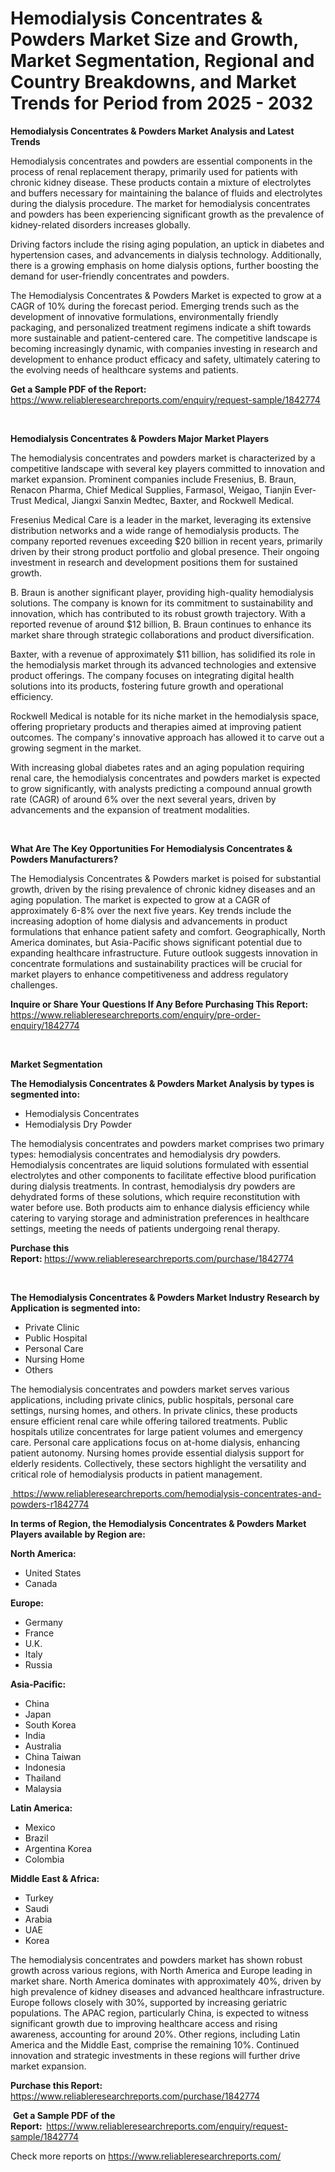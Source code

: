 <p><h1>Hemodialysis Concentrates & Powders Market Size and Growth, Market Segmentation, Regional and Country Breakdowns, and Market Trends for Period from 2025 -  2032</h1></p><p><strong>Hemodialysis Concentrates & Powders Market Analysis and Latest Trends</strong></p>
<p><p>Hemodialysis concentrates and powders are essential components in the process of renal replacement therapy, primarily used for patients with chronic kidney disease. These products contain a mixture of electrolytes and buffers necessary for maintaining the balance of fluids and electrolytes during the dialysis procedure. The market for hemodialysis concentrates and powders has been experiencing significant growth as the prevalence of kidney-related disorders increases globally. </p><p>Driving factors include the rising aging population, an uptick in diabetes and hypertension cases, and advancements in dialysis technology. Additionally, there is a growing emphasis on home dialysis options, further boosting the demand for user-friendly concentrates and powders. </p><p>The Hemodialysis Concentrates & Powders Market is expected to grow at a CAGR of 10% during the forecast period. Emerging trends such as the development of innovative formulations, environmentally friendly packaging, and personalized treatment regimens indicate a shift towards more sustainable and patient-centered care. The competitive landscape is becoming increasingly dynamic, with companies investing in research and development to enhance product efficacy and safety, ultimately catering to the evolving needs of healthcare systems and patients.</p></p>
<p><strong>Get a Sample PDF of the Report:&nbsp;</strong> <a href="https://www.reliableresearchreports.com/enquiry/request-sample/1842774?utm_campaign=2290&utm_medium=2&utm_source=Github&utm_content=ia&utm_term=26032025&utm_id=hemodialysis-concentrates-powders">https://www.reliableresearchreports.com/enquiry/request-sample/1842774</a></p>
<p>&nbsp;</p>
<p><strong>Hemodialysis Concentrates & Powders Major Market Players</strong></p>
<p><p>The hemodialysis concentrates and powders market is characterized by a competitive landscape with several key players committed to innovation and market expansion. Prominent companies include Fresenius, B. Braun, Renacon Pharma, Chief Medical Supplies, Farmasol, Weigao, Tianjin Ever-Trust Medical, Jiangxi Sanxin Medtec, Baxter, and Rockwell Medical. </p><p>Fresenius Medical Care is a leader in the market, leveraging its extensive distribution networks and a wide range of hemodialysis products. The company reported revenues exceeding $20 billion in recent years, primarily driven by their strong product portfolio and global presence. Their ongoing investment in research and development positions them for sustained growth.</p><p>B. Braun is another significant player, providing high-quality hemodialysis solutions. The company is known for its commitment to sustainability and innovation, which has contributed to its robust growth trajectory. With a reported revenue of around $12 billion, B. Braun continues to enhance its market share through strategic collaborations and product diversification.</p><p>Baxter, with a revenue of approximately $11 billion, has solidified its role in the hemodialysis market through its advanced technologies and extensive product offerings. The company focuses on integrating digital health solutions into its products, fostering future growth and operational efficiency. </p><p>Rockwell Medical is notable for its niche market in the hemodialysis space, offering proprietary products and therapies aimed at improving patient outcomes. The company's innovative approach has allowed it to carve out a growing segment in the market.</p><p>With increasing global diabetes rates and an aging population requiring renal care, the hemodialysis concentrates and powders market is expected to grow significantly, with analysts predicting a compound annual growth rate (CAGR) of around 6% over the next several years, driven by advancements and the expansion of treatment modalities.</p></p>
<p>&nbsp;</p>
<p><strong>What Are The Key Opportunities For Hemodialysis Concentrates & Powders Manufacturers?</strong></p>
<p><p>The Hemodialysis Concentrates & Powders market is poised for substantial growth, driven by the rising prevalence of chronic kidney diseases and an aging population. The market is expected to grow at a CAGR of approximately 6-8% over the next five years. Key trends include the increasing adoption of home dialysis and advancements in product formulations that enhance patient safety and comfort. Geographically, North America dominates, but Asia-Pacific shows significant potential due to expanding healthcare infrastructure. Future outlook suggests innovation in concentrate formulations and sustainability practices will be crucial for market players to enhance competitiveness and address regulatory challenges.</p></p>
<p><strong>Inquire or Share Your Questions If Any Before Purchasing This Report:</strong> <a href="https://www.reliableresearchreports.com/enquiry/pre-order-enquiry/1842774?utm_campaign=2290&utm_medium=2&utm_source=Github&utm_content=ia&utm_term=26032025&utm_id=hemodialysis-concentrates-powders">https://www.reliableresearchreports.com/enquiry/pre-order-enquiry/1842774</a></p>
<p>&nbsp;</p>
<p><strong>Market Segmentation</strong></p>
<p><strong>The Hemodialysis Concentrates & Powders Market Analysis by types is segmented into:</strong></p>
<p><ul><li>Hemodialysis Concentrates</li><li>Hemodialysis Dry Powder</li></ul></p>
<p><p>The hemodialysis concentrates and powders market comprises two primary types: hemodialysis concentrates and hemodialysis dry powders. Hemodialysis concentrates are liquid solutions formulated with essential electrolytes and other components to facilitate effective blood purification during dialysis treatments. In contrast, hemodialysis dry powders are dehydrated forms of these solutions, which require reconstitution with water before use. Both products aim to enhance dialysis efficiency while catering to varying storage and administration preferences in healthcare settings, meeting the needs of patients undergoing renal therapy.</p></p>
<p><strong>Purchase this Report:&nbsp;</strong><a href="https://www.reliableresearchreports.com/purchase/1842774?utm_campaign=2290&utm_medium=2&utm_source=Github&utm_content=ia&utm_term=26032025&utm_id=hemodialysis-concentrates-powders">https://www.reliableresearchreports.com/purchase/1842774</a></p>
<p>&nbsp;</p>
<p><strong>The Hemodialysis Concentrates & Powders Market Industry Research by Application is segmented into:</strong></p>
<p><ul><li>Private Clinic</li><li>Public Hospital</li><li>Personal Care</li><li>Nursing Home</li><li>Others</li></ul></p>
<p><p>The hemodialysis concentrates and powders market serves various applications, including private clinics, public hospitals, personal care settings, nursing homes, and others. In private clinics, these products ensure efficient renal care while offering tailored treatments. Public hospitals utilize concentrates for large patient volumes and emergency care. Personal care applications focus on at-home dialysis, enhancing patient autonomy. Nursing homes provide essential dialysis support for elderly residents. Collectively, these sectors highlight the versatility and critical role of hemodialysis products in patient management.</p></p>
<p><a href="https://www.reliableresearchreports.com/hemodialysis-concentrates-and-powders-r1842774?utm_campaign=2290&utm_medium=2&utm_source=Github&utm_content=ia&utm_term=26032025&utm_id=hemodialysis-concentrates-powders">&nbsp;https://www.reliableresearchreports.com/hemodialysis-concentrates-and-powders-r1842774</a></p>
<p><strong>In terms of Region, the Hemodialysis Concentrates & Powders Market Players available by Region are:</strong></p>
<p>
    <p> <strong> North America: </strong>
        <ul>
            <li>United States</li>
            <li>Canada</li>
        </ul>
        </p> 
    <p> <strong> Europe: </strong>
        <ul>
            <li>Germany</li>
            <li>France</li>
            <li>U.K.</li>
            <li>Italy</li>
            <li>Russia</li>
        </ul>
        </p> 
    <p> <strong> Asia-Pacific: </strong>
        <ul>
            <li>China</li>
            <li>Japan</li>
            <li>South Korea</li>
            <li>India</li>
            <li>Australia</li>
            <li>China Taiwan</li>
            <li>Indonesia</li>
            <li>Thailand</li>
            <li>Malaysia</li>
        </ul>
        </p> 
    <p> <strong> Latin America: </strong>
        <ul>
            <li>Mexico</li>
            <li>Brazil</li>
            <li>Argentina Korea</li>
            <li>Colombia</li>
        </ul>
        </p> 
    <p> <strong> Middle East & Africa: </strong>
        <ul>
            <li>Turkey</li>
            <li>Saudi</li>
            <li>Arabia</li>
            <li>UAE</li>
            <li>Korea</li>
        </ul>
    </p>
    </p>
<p><p>The hemodialysis concentrates and powders market has shown robust growth across various regions, with North America and Europe leading in market share. North America dominates with approximately 40%, driven by high prevalence of kidney diseases and advanced healthcare infrastructure. Europe follows closely with 30%, supported by increasing geriatric populations. The APAC region, particularly China, is expected to witness significant growth due to improving healthcare access and rising awareness, accounting for around 20%. Other regions, including Latin America and the Middle East, comprise the remaining 10%. Continued innovation and strategic investments in these regions will further drive market expansion.</p></p>
<p><strong>Purchase this Report: </strong><a href="https://www.reliableresearchreports.com/purchase/1842774?utm_campaign=2290&utm_medium=2&utm_source=Github&utm_content=ia&utm_term=26032025&utm_id=hemodialysis-concentrates-powders">https://www.reliableresearchreports.com/purchase/1842774</a></p>
<p>&nbsp;<strong>Get a Sample PDF of the Report:&nbsp;&nbsp;</strong><a href="https://www.reliableresearchreports.com/enquiry/request-sample/1842774?utm_campaign=2290&utm_medium=2&utm_source=Github&utm_content=ia&utm_term=26032025&utm_id=hemodialysis-concentrates-powders">https://www.reliableresearchreports.com/enquiry/request-sample/1842774</a></p>
<p><strong></strong></p>
<p>Check more reports on <a href="https://www.reliableresearchreports.com/?utm_campaign=2290&utm_medium=2&utm_source=Github&utm_content=ia&utm_term=26032025&utm_id=hemodialysis-concentrates-powders">https://www.reliableresearchreports.com/</a></p>
